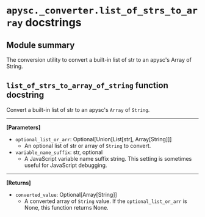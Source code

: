 # `apysc._converter.list_of_strs_to_array` docstrings

## Module summary

The conversion utility to convert a built-in list of str to an apysc's Array of String.

## `list_of_strs_to_array_of_string` function docstring

Convert a built-in list of str to an apysc's `Array` of `String`.<hr>

**[Parameters]**

- `optional_list_or_arr`: Optional[Union[List[str], Array[String]]]
  - An optional list of str or array of `String` to convert.
- `variable_name_suffix`: str, optional
  - A JavaScript variable name suffix string. This setting is sometimes useful for JavaScript debugging.

<hr>

**[Returns]**

- `converted_value`: Optional[Array[String]]
  - A converted array of `String` value. If the `optional_list_or_arr` is None, this function returns None.